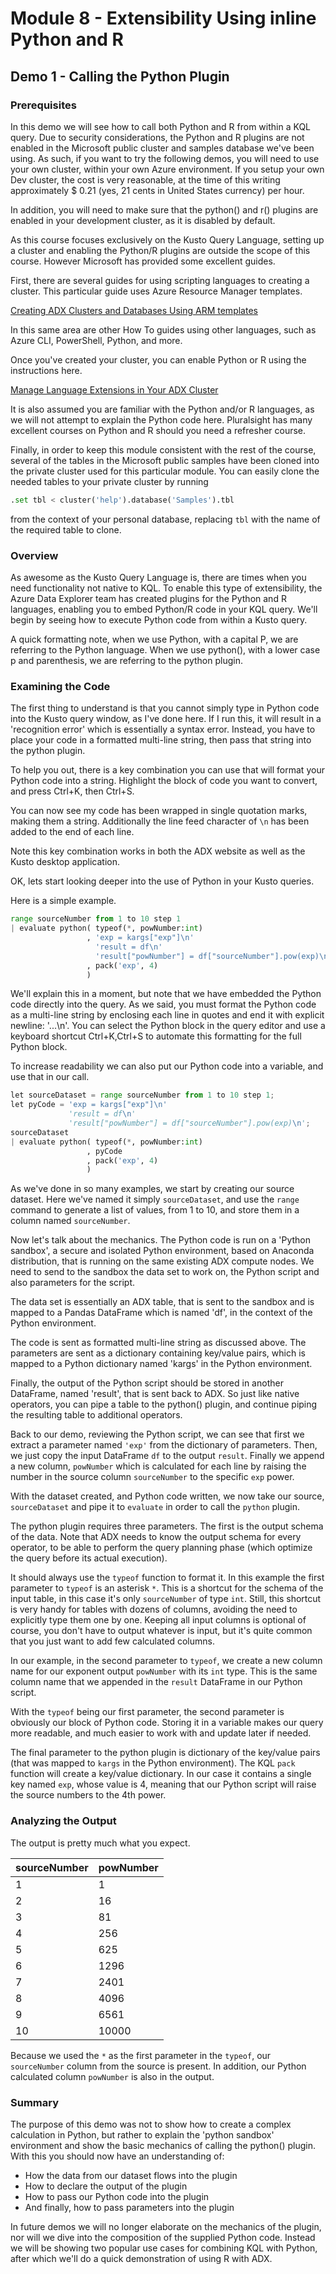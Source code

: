 # Module 8 - Extensibility Using inline Python and R

## Demo 1 - Calling the Python Plugin

### Prerequisites

In this demo we will see how to call both Python and R from within a KQL query. Due to security considerations, the Python and R plugins are not enabled in the Microsoft public cluster and samples database we've been using. As such, if you want to try the following demos, you will need to use your own cluster, within your own Azure environment. If you setup your own Dev cluster, the cost is very reasonable, at the time of this writing approximately $ 0.21 (yes, 21 cents in United States currency) per hour.

In addition, you will need to make sure that the python() and r() plugins are enabled in your development cluster, as it is disabled by default.

As this course focuses exclusively on the Kusto Query Language, setting up a cluster and enabling the Python/R plugins are outside the scope of this course. However Microsoft has provided some excellent guides.

First, there are several guides for using scripting languages to creating a cluster. This particular guide uses Azure Resource Manager templates.

[Creating ADX Clusters and Databases Using ARM templates]([http://](https://docs.microsoft.com/en-us/azure/data-explorer/create-cluster-database-resource-manager))

In this same area are other How To guides using other languages, such as Azure CLI, PowerShell, Python, and more.

Once you've created your cluster, you can enable Python or R using the instructions here.

[Manage Language Extensions in Your ADX Cluster]([http://](https://docs.microsoft.com/en-us/azure/data-explorer/language-extensions))

It is also assumed you are familiar with the Python and/or R languages, as we will not attempt to explain the Python code here. Pluralsight has many excellent courses on Python and R should you need a refresher course.

Finally, in order to keep this module consistent with the rest of the course, several of the tables in the Microsoft public samples have been cloned into the private cluster used for this particular module. You can easily clone the needed tables to your private cluster by running

```python
.set tbl < cluster('help').database('Samples').tbl
```

from the context of your personal database, replacing `tbl` with the name of the required table to clone.

### Overview

As awesome as the Kusto Query Language is, there are times when you need functionality not native to KQL. To enable this type of extensibility, the Azure Data Explorer team has created plugins for the Python and R languages, enabling you to embed Python/R code in your KQL query. We'll begin by seeing how to execute Python code from within a Kusto query.

A quick formatting note, when we use Python, with a capital P, we are referring to the Python language. When we use python(), with a lower case p and parenthesis, we are referring to the python plugin.

### Examining the Code

The first thing to understand is that you cannot simply type in Python code into the Kusto query window, as I've done here. If I run this, it will result in a 'recognition error' which is essentially a syntax error. Instead, you have to place your code in a formatted multi-line string, then pass that string into the python plugin.

To help you out, there is a key combination you can use that will format your Python code into a string. Highlight the block of code you want to convert, and press Ctrl+K, then Ctrl+S.

You can now see my code has been wrapped in single quotation marks, making them a string. Additionally the line feed character of `\n` has been added to the end of each line.

Note this key combination works in both the ADX website as well as the Kusto desktop application.

OK, lets start looking deeper into the use of Python in your Kusto queries.

Here is a simple example.

```python
range sourceNumber from 1 to 10 step 1
| evaluate python( typeof(*, powNumber:int)
                 , 'exp = kargs["exp"]\n'
                   'result = df\n'
                   'result["powNumber"] = df["sourceNumber"].pow(exp)\n'
                 , pack('exp', 4)
                 )
```

We'll explain this in a moment, but note that we have embedded the Python code directly into the query. As we said, you must format the Python code as a multi-line string by enclosing each line in quotes and end it with explicit newline: '...\n'. You can select the Python block in the query editor and use a keyboard shortcut Ctrl+K,Ctrl+S to automate this formatting for the full Python block.

To increase readability we can also put our Python code into a variable, and use that in our call.

```python
let sourceDataset = range sourceNumber from 1 to 10 step 1;
let pyCode = 'exp = kargs["exp"]\n'
             'result = df\n'
             'result["powNumber"] = df["sourceNumber"].pow(exp)\n';
sourceDataset
| evaluate python( typeof(*, powNumber:int)
                 , pyCode
                 , pack('exp', 4)
                 )
```

As we've done in so many examples, we start by creating our source dataset. Here we've named it simply `sourceDataset`, and use the `range` command to generate a list of values, from 1 to 10, and store them in a column named `sourceNumber`.

Now let's talk about the mechanics. The Python code is run on a 'Python sandbox', a secure and isolated Python environment, based on Anaconda distribution, that is running on the same existing ADX compute nodes. We need to send to the sandbox the data set to work on, the Python script and also parameters for the script.  

The data set is essentially an ADX table, that is sent to the sandbox and is mapped to a Pandas DataFrame which is named 'df', in the context of the Python environment.

The code is sent as formatted multi-line string as discussed above. The parameters are sent as a dictionary containing key/value pairs, which is mapped to a Python dictionary named 'kargs' in the Python environment.

Finally, the output of the Python script should be stored in another DataFrame, named 'result', that is sent back to ADX. So just like native operators, you can pipe a table to the python() plugin, and continue piping the resulting table to additional operators.

Back to our demo, reviewing the Python script, we can see that first we extract a parameter named `'exp'` from the dictionary of parameters. Then, we just copy the input DataFrame `df` to the output `result`. Finally we append a new column, `powNumber` which is calculated for each line by raising the number in the source column `sourceNumber` to the specific `exp` power.

With the dataset created, and Python code written, we now take our source, `sourceDataset` and pipe it to `evaluate` in order to call the `python` plugin.

The python plugin requires three parameters. The first is the output schema of the data. Note that ADX needs to know the output schema for every operator, to be able to perform the query planning phase (which optimize the query before its actual execution).

It should always use the `typeof` function to format it. In this example the first parameter to `typeof` is an asterisk `*`. This is a shortcut for the schema of the input table, in this case it's only `sourceNumber` of type `int`. Still, this shortcut is very handy for tables with dozens of columns, avoiding the need to explicitly type them one by one. Keeping all input columns is optional of course, you don't have to output whatever is input, but it's quite common that you just want to add few calculated columns.

In our example, in the second parameter to `typeof`, we create a new column name for our exponent output `powNumber` with its `int` type. This is the same column name that we appended in the `result` DataFrame in our Python script.

With the `typeof` being our first parameter, the second parameter is obviously our block of Python code. Storing it in a variable makes our query more readable, and much easier to work with and update later if needed.

The final parameter to the python plugin is dictionary of the key/value pairs (that was mapped to `kargs` in the Python environment). The KQL `pack` function will create a key/value dictionary. In our case it contains a single key named `exp`, whose value is 4, meaning that our Python script will raise the source numbers to the 4th power.

### Analyzing the Output

The output is pretty much what you expect.

| sourceNumber | powNumber |
| ----- | ----- |
| 1 | 1 |
| 2 | 16 |
| 3 | 81 |
| 4 | 256 |
| 5 | 625 |
| 6 | 1296 |
| 7 | 2401 |
| 8 | 4096 |
| 9 | 6561 |
| 10 | 10000 |

Because we used the `*` as the first parameter in the `typeof`, our `sourceNumber` column from the source is present. In addition, our Python calculated column `powNumber` is also in the output.

### Summary

The purpose of this demo was not to show how to create a complex calculation in Python, but rather to explain the 'python sandbox' environment and show the basic mechanics of calling the python() plugin. With this you should now have an understanding of:

* How the data from our dataset flows into the plugin
* How to declare the output of the plugin
* How to pass our Python code into the plugin
* And finally, how to pass parameters into the plugin

In future demos we will no longer elaborate on the mechanics of the plugin, nor will we dive into the composition of the supplied Python code. Instead we will be showing two popular use cases for combining KQL with Python, after which we'll do a quick demonstration of using R with ADX.
